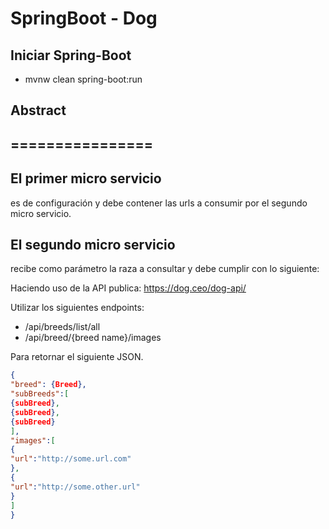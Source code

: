 SpringBoot - Dog
=================

## Iniciar Spring-Boot ##
* mvnw clean spring-boot:run

## Abstract ##
## ================ ##

## El primer micro servicio ## 
es de configuración y debe contener las urls a consumir por el segundo micro servicio.

## El segundo micro servicio ### 
recibe como parámetro la raza a consultar y debe cumplir con lo siguiente:

Haciendo uso de la API publica: https://dog.ceo/dog-api/

Utilizar los siguientes endpoints:

- /api/breeds/list/all 
- /api/breed/{breed name}/images

Para retornar el siguiente JSON.
```json
{
"breed": {Breed},
"subBreeds":[
{subBreed},
{subBreed},
{subBreed}    
],
"images":[
{
"url":"http://some.url.com"
},
{
"url":"http://some.other.url"
}
]
}
```